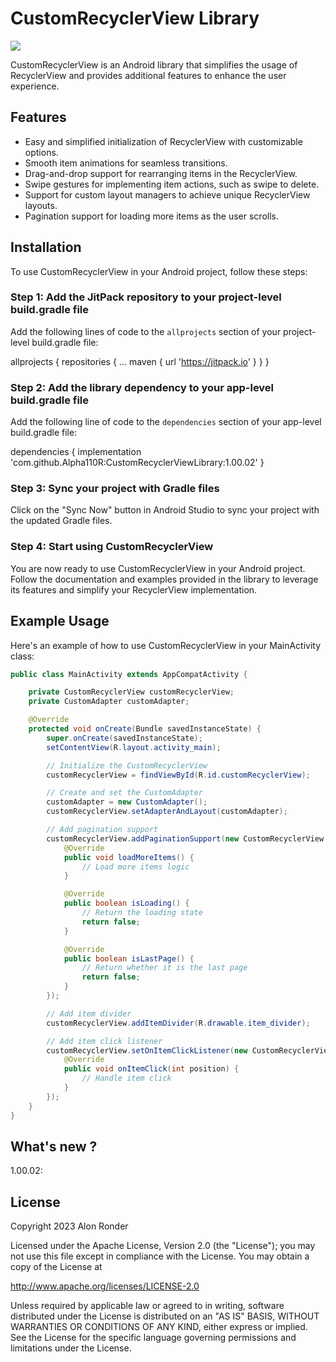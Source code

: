 # CustomRecyclerView Library

[![](https://jitpack.io/v/Alpha110R/CustomRecyclerViewLibrary.svg)](https://jitpack.io/#Alpha110R/CustomRecyclerViewLibrary)

CustomRecyclerView is an Android library that simplifies the usage of RecyclerView and provides additional features to enhance the user experience.

## Features

- Easy and simplified initialization of RecyclerView with customizable options.
- Smooth item animations for seamless transitions.
- Drag-and-drop support for rearranging items in the RecyclerView.
- Swipe gestures for implementing item actions, such as swipe to delete.
- Support for custom layout managers to achieve unique RecyclerView layouts.
- Pagination support for loading more items as the user scrolls.

## Installation

To use CustomRecyclerView in your Android project, follow these steps:

### Step 1: Add the JitPack repository to your project-level build.gradle file

Add the following lines of code to the `allprojects` section of your project-level build.gradle file:

allprojects {
repositories {
...
maven { url 'https://jitpack.io' }
}
}


### Step 2: Add the library dependency to your app-level build.gradle file

Add the following line of code to the `dependencies` section of your app-level build.gradle file:

dependencies {
implementation 'com.github.Alpha110R:CustomRecyclerViewLibrary:1.00.02'
}

### Step 3: Sync your project with Gradle files

Click on the "Sync Now" button in Android Studio to sync your project with the updated Gradle files.

### Step 4: Start using CustomRecyclerView

You are now ready to use CustomRecyclerView in your Android project. Follow the documentation and examples provided in the library to leverage its features and simplify your RecyclerView implementation.

## Example Usage

Here's an example of how to use CustomRecyclerView in your MainActivity class:

```java
public class MainActivity extends AppCompatActivity {

    private CustomRecyclerView customRecyclerView;
    private CustomAdapter customAdapter;

    @Override
    protected void onCreate(Bundle savedInstanceState) {
        super.onCreate(savedInstanceState);
        setContentView(R.layout.activity_main);

        // Initialize the CustomRecyclerView
        customRecyclerView = findViewById(R.id.customRecyclerView);

        // Create and set the CustomAdapter
        customAdapter = new CustomAdapter();
        customRecyclerView.setAdapterAndLayout(customAdapter);

        // Add pagination support
        customRecyclerView.addPaginationSupport(new CustomRecyclerView.PaginationListener() {
            @Override
            public void loadMoreItems() {
                // Load more items logic
            }

            @Override
            public boolean isLoading() {
                // Return the loading state
                return false;
            }

            @Override
            public boolean isLastPage() {
                // Return whether it is the last page
                return false;
            }
        });

        // Add item divider
        customRecyclerView.addItemDivider(R.drawable.item_divider);

        // Add item click listener
        customRecyclerView.setOnItemClickListener(new CustomRecyclerView.OnItemClickListener() {
            @Override
            public void onItemClick(int position) {
                // Handle item click
            }
        });
    }
}
```
## What's new ?

1.00.02:

## License

Copyright 2023 Alon Ronder

Licensed under the Apache License, Version 2.0 (the "License");
you may not use this file except in compliance with the License.
You may obtain a copy of the License at

   http://www.apache.org/licenses/LICENSE-2.0

Unless required by applicable law or agreed to in writing, software
distributed under the License is distributed on an "AS IS" BASIS,
WITHOUT WARRANTIES OR CONDITIONS OF ANY KIND, either express or implied.
See the License for the specific language governing permissions and
limitations under the License.
